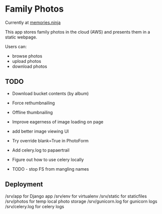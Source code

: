 # Family Photos

Currently at [memories.ninja](https://memories.ninja)

This app stores family photos in the cloud (AWS) and presents them in a static webpage.

Users can:

- browse photos
- upload photos
- download photos


## TODO

* Download bucket contents (by album)
* Force rethumbnailing
* Offline thumbnailing
* Improve eagerness of image loading on page
* add better image viewing UI

* Try override blank=True in PhotoForm
* Add celery.log to papaertrail
* Figure out how to use celery locally
* TODO - stop FS from mangling names

## Deployment

/srv/app for Django app
/srv/env for virtualenv
/srv/static for staticfiles
/srv/photos for temp local photo storage
/srv/gunicorn.log for gunicorn logs
/srv/celery.log for celery logs
